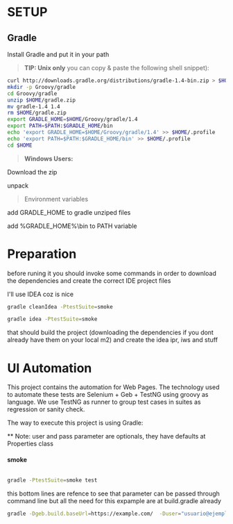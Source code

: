 SETUP
=====

Gradle
------
Install Gradle and put it in your path
> **TIP: Unix only** you can copy & paste the following shell snippet):

```sh
curl http://downloads.gradle.org/distributions/gradle-1.4-bin.zip > $HOME/gradle.zip
mkdir -p Groovy/gradle
cd Groovy/gradle
unzip $HOME/gradle.zip
mv gradle-1.4 1.4
rm $HOME/gradle.zip
export GRADLE_HOME=$HOME/Groovy/gradle/1.4
export PATH=$PATH:$GRADLE_HOME/bin
echo 'export GRADLE_HOME=$HOME/Groovy/gradle/1.4' >> $HOME/.profile
echo 'export PATH=$PATH:$GRADLE_HOME/bin' >> $HOME/.profile
cd $HOME
```
> **Windows Users:**

Download the zip

unpack

> Environment variables

add GRADLE_HOME to gradle unziped files

add %GRADLE_HOME%\bin to PATH variable



Preparation
==============

before runing it you should invoke some commands in order to download the dependencies and create the correct IDE project files

I'll use IDEA coz is nice


```sh
gradle cleanIdea -PtestSuite=smoke

gradle idea -PtestSuite=smoke

```

that should build the project (downloading the dependencies if you dont already have them on your local m2)
and create the idea ipr, iws and stuff

UI Automation
===================


This project contains the automation for Web Pages. 
The technology used to automate these tests are Selenium + Geb + TestNG using groovy as language.
We use TestNG as runner to group test cases in suites as regression or sanity check.

The way to execute this project is using Gradle:

** Note: user and pass parameter are optionals, they have defaults at Properties class


#### smoke

```sh

gradle -PtestSuite=smoke test

```

this bottom lines are refence to see that parameter can be passed through command line but all the need for this expample are at build.gradle already

```sh
gradle -Dgeb.build.baseUrl=https://example.com/  -Duser="usuario@ejemplo.com" -Dpass="el pass"   -i -PtestSuite=smoke test
```
